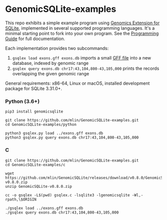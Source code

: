 # GenomicSQLite-examples

This repo exhibits a simple example program using [Genomics Extension for SQLite](https://github.com/mlin/GenomicSQLite), implemented in several supported programming languages. It's a minimal starting point to fork into your own program. See the [Programming Guide](https://mlin.github.io/GenomicSQLite) for full documentation.

Each implementation provides two subcommands:

1. `gsqlex load exons.gff exons.db` imports a small [GFF file](https://en.wikipedia.org/wiki/General_feature_format) into a new database, indexed by genomic range
2. `gsqlex query exons.db chr17:43,104,800-43,105,000` prints the records overlapping the given genomic range

General requirements: x86-64, Linux or macOS, installed development package for SQLite 3.31.0+.

### Python (3.6+)

```
pip3 install genomicsqlite

git clone https://github.com/mlin/GenomicSQLite-examples.git
cd GenomicSQLite-examples/python

python3 gsqlex.py load ../exons.gff exons.db
python3 gsqlex.py query exons.db chr17:43,104,800-43,105,000
```

### C

```
git clone https://github.com/mlin/GenomicSQLite-examples.git
cd GenomicSQLite-examples/c

wget https://github.com/mlin/GenomicSQLite/releases/download/v0.8.0/GenomicSQLite-v0.8.0.zip
unzip GenomicSQLite-v0.8.0.zip

cc -o gsqlex -L$(pwd) gsqlex.c -lsqlite3 -lgenomicsqlite -Wl,-rpath,\$ORIGIN

./gsqlex load ../exons.gff exons.db
./gsqlex query exons.db chr17:43,104,800-43,105,000
```
